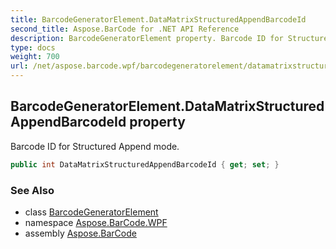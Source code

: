 ```yaml
---
title: BarcodeGeneratorElement.DataMatrixStructuredAppendBarcodeId
second_title: Aspose.BarCode for .NET API Reference
description: BarcodeGeneratorElement property. Barcode ID for Structured Append mode
type: docs
weight: 700
url: /net/aspose.barcode.wpf/barcodegeneratorelement/datamatrixstructuredappendbarcodeid/
---
```

## BarcodeGeneratorElement.DataMatrixStructuredAppendBarcodeId property

Barcode ID for Structured Append mode.

```csharp
public int DataMatrixStructuredAppendBarcodeId { get; set; }
```

### See Also

* class [BarcodeGeneratorElement](../)
* namespace [Aspose.BarCode.WPF](../../../aspose.barcode.wpf/)
* assembly [Aspose.BarCode](../../../)


